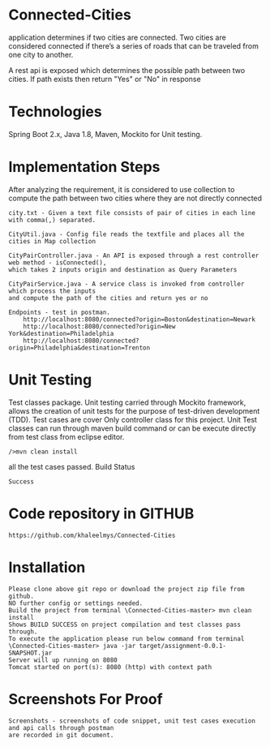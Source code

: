 # Connected-Cities
application determines if two cities are connected. Two cities are considered connected if there’s a series of roads that can be traveled from one city to another.

A rest api is exposed which determines the possible path between two cities. If path exists then return "Yes" or "No" in response

# Technologies

Spring Boot 2.x,
Java 1.8,
Maven,
Mockito for Unit testing.

# Implementation Steps

After analyzing the requirement, it is considered to use collection to compute the path between two cities where they are not directly connected

    city.txt - Given a text file consists of pair of cities in each line with comma(,) separated.
    
    CityUtil.java - Config file reads the textfile and places all the cities in Map collection 
    
    CityPairController.java - An API is exposed through a rest controller web method - isConnected(),
    which takes 2 inputs origin and destination as Query Parameters
    
    CityPairService.java - A service class is invoked from controller which process the inputs
    and compute the path of the cities and return yes or no
    
    Endpoints - test in postman.
        http://localhost:8080/connected?origin=Boston&destination=Newark
        http://localhost:8080/connected?origin=New York&destination=Philadelphia
        http://localhost:8080/connected?origin=Philadelphia&destination=Trenton

# Unit Testing

Test classes package.
Unit testing carried through Mockito framework, allows the creation of unit tests for the purpose of 
test-driven development (TDD). Test cases are cover Only controller class for this project. 
Unit Test classes can run through maven build command or can be execute directly 
from test class from eclipse editor.

    />mvn clean install

all the test cases passed.
Build Status

    Success

# Code repository in GITHUB
    https://github.com/khaleelmys/Connected-Cities

# Installation

    Please clone above git repo or download the project zip file from github.
    NO further config or settings needed.
    Build the project from terminal \Connected-Cities-master> mvn clean install
    Shows BUILD SUCCESS on project compilation and test classes pass through.
    To execute the application please run below command from terminal 
    \Connected-Cities-master> java -jar target/assignment-0.0.1-SNAPSHOT.jar
    Server will up running on 8080
    Tomcat started on port(s): 8080 (http) with context path
    
# Screenshots For Proof

    Screenshots - screenshots of code snippet, unit test cases execution and api calls through postman 
    are recorded in git document.

